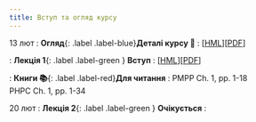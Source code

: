 ```yaml
---
title: Вступ та огляд курсу
---
```


13 лют
: **Огляд**{: .label .label-blue}**Деталі курсу 👋**
  : [[HML](https://ykochura.github.io/ac-kpi/?p=course-details.md#1)][[PDF](https://ykochura.github.io/ac-kpi/pdf/course-details.pdf)]

: **Лекція 1**{: .label .label-green } **Вступ**
  : [[HML](https://ykochura.github.io/ac-kpi/?p=lecture1.md#1)][[PDF](https://ykochura.github.io/ac-kpi/pdf/lecture1.pdf)]

: **Книги 📚**{: .label .label-red}**Для читання**
  : PMPP Ch. 1, pp. 1-18 <br> PHPC Ch. 1, pp. 1-34



20 лют
: **Лекція 2**{: .label .label-green } **Очікується**
  : 